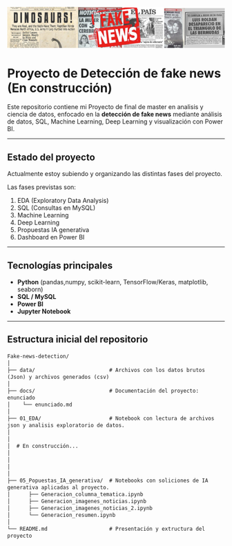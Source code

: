<p align="center">
  <img src="assets/banner.png" alt="Descripción" width="1000">
</p>


# Proyecto de Detección de fake news (En construcción)
Este repositorio contiene mi Proyecto de final de master en analisis y ciencia de datos, enfocado en la **detección de fake news** mediante análisis de datos, SQL, Machine Learning, Deep Learning y visualización con Power BI.

---

## Estado del proyecto
Actualmente estoy subiendo y organizando las distintas fases del proyecto.  

Las fases previstas son:  
1. EDA (Exploratory Data Analysis)  
2. SQL (Consultas en MySQL)  
3. Machine Learning  
4. Deep Learning
5. Propuestas IA generativa  
6. Dashboard en Power BI

---

## Tecnologías principales
- **Python** (pandas,numpy, scikit-learn, TensorFlow/Keras, matplotlib, seaborn)  
- **SQL / MySQL**  
- **Power BI**  
- **Jupyter Notebook**  

---

## Estructura inicial del repositorio
```plaintext
Fake-news-detection/
│
├── data/                        # Archivos con los datos brutos (Json) y archivos generados (csv)
│    
├── docs/                        # Documentación del proyecto: enunciado
│    └── enunciado.md
│
├── 01_EDA/                      # Notebook con lectura de archivos json y analisis exploratorio de datos.
│
│
│  # En construcción...
│
│
│
│
├── 05_Popuestas_IA_generativa/  # Notebooks con soliciones de IA generativa aplicadas al proyecto.
│      ├── Generacion_columna_tematica.ipynb
│      ├── Generacion_imagenes_noticias.ipynb
│      ├── Generacion_imagenes_noticias_2.ipynb
│      └── Generacion_resumen.ipynb
│
└── README.md                    # Presentación y extructura del proyecto
